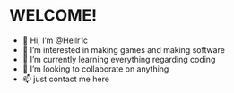 <h1>WELCOME!</h1>

- 👋 Hi, I’m @Hellr1c
- 👀 I’m interested in making games and making software
- 🌱 I’m currently learning everything regarding coding
- 💞️ I’m looking to collaborate on anything
- 📫 just contact me here

<!---
Hellr1c/Hellr1c is a ✨ special ✨ repository because its `README.md` (this file) appears on your GitHub profile.
You can click the Preview link to take a look at your changes.
--->
